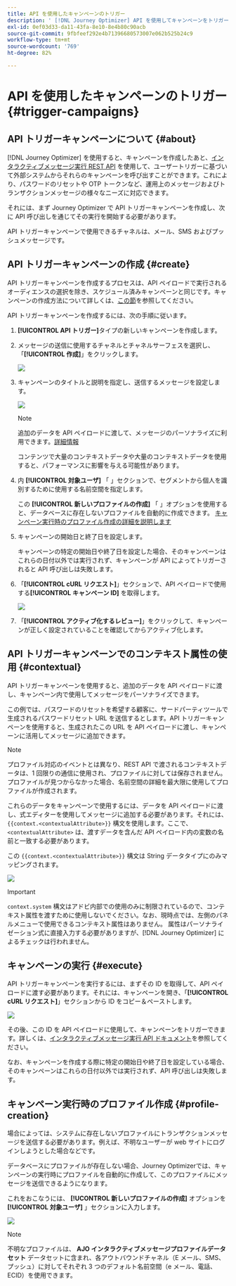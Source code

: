 ```yaml
---
title: API を使用したキャンペーンのトリガー
description: ' [!DNL Journey Optimizer] API を使用してキャンペーンをトリガーする方法を説明します'
exl-id: 0ef03d33-da11-43fa-8e10-8e4b80c90acb
source-git-commit: 9fbfeef292e4b71396680573007e062b525b24c9
workflow-type: tm+mt
source-wordcount: '769'
ht-degree: 82%

---
```


# API を使用したキャンペーンのトリガー {#trigger-campaigns}

## API トリガーキャンペーンについて {#about}

[!DNL Journey Optimizer] を使用すると、キャンペーンを作成したあと、[インタラクティブメッセージ実行 REST API](https://developer.adobe.com/journey-optimizer-apis/references/messaging/#tag/execution) を使用して、ユーザートリガーに基づいて外部システムからそれらのキャンペーンを呼び出すことができます。これにより、パスワードのリセットや OTP トークンなど、運用上のメッセージおよびトランザクションメッセージの様々なニーズに対応できます。

それには、まず Journey Optimizer で API トリガーキャンペーンを作成し、次に API 呼び出しを通じてその実行を開始する必要があります。

API トリガーキャンペーンで使用できるチャネルは、メール、SMS およびプッシュメッセージです。

## API トリガーキャンペーンの作成 {#create}

API トリガーキャンペーンを作成するプロセスは、API ペイロードで実行されるオーディエンスの選択を除き、スケジュール済みキャンペーンと同じです。キャンペーンの作成方法について詳しくは、[この節](create-campaign.md)を参照してください。

API トリガーキャンペーンを作成するには、次の手順に従います。

1. **[!UICONTROL API トリガー]**&#x200B;タイプの新しいキャンペーンを作成します。

1. メッセージの送信に使用するチャネルとチャネルサーフェスを選択し、「**[!UICONTROL 作成]**」をクリックします。

   ![](assets/api-triggered-type.png)

1. キャンペーンのタイトルと説明を指定し、送信するメッセージを設定します。

   ![](assets/api-triggered-properties.png)

   >[!NOTE]
   >
   >追加のデータを API ペイロードに渡して、メッセージのパーソナライズに利用できます。[詳細情報](#contextual)
   >
   >コンテンツで大量のコンテキストデータや大量のコンテキストデータを使用すると、パフォーマンスに影響を与える可能性があります。

1. 内 **[!UICONTROL 対象ユーザ]** 「 」セクションで、セグメントから個人を識別するために使用する名前空間を指定します。

   この **[!UICONTROL 新しいプロファイルの作成]** 「 」オプションを使用すると、データベースに存在しないプロファイルを自動的に作成できます。 [キャンペーン実行時のプロファイル作成の詳細を説明します](#profile-creation)

1. キャンペーンの開始日と終了日を設定します。

   キャンペーンの特定の開始日や終了日を設定した場合、そのキャンペーンはこれらの日付以外では実行されず、キャンペーンが API によってトリガーされると API 呼び出しは失敗します。

1. 「**[!UICONTROL cURL リクエスト]**」セクションで、API ペイロードで使用する&#x200B;**[!UICONTROL キャンペーン ID]** を取得します。

   ![](assets/api-triggered-curl.png)

1. 「**[!UICONTROL アクティブ化するレビュー]**」をクリックして、キャンペーンが正しく設定されていることを確認してからアクティブ化します。

## API トリガーキャンペーンでのコンテキスト属性の使用 {#contextual}

API トリガーキャンペーンを使用すると、追加のデータを API ペイロードに渡し、キャンペーン内で使用してメッセージをパーソナライズできます。

この例では、パスワードのリセットを希望する顧客に、サードパーティツールで生成されるパスワードリセット URL を送信するとします。API トリガーキャンペーンを使用すると、生成されたこの URL を API ペイロードに渡し、キャンペーンに活用してメッセージに追加できます。

>[!NOTE]
>
>プロファイル対応のイベントとは異なり、REST API で渡されるコンテキストデータは、1 回限りの通信に使用され、プロファイルに対しては保存されません。プロファイルが見つからなかった場合、名前空間の詳細を最大限に使用してプロファイルが作成されます。

これらのデータをキャンペーンで使用するには、データを API ペイロードに渡し、式エディターを使用してメッセージに追加する必要があります。それには、`{{context.<contextualAttribute>}}` 構文を使用します。ここで、`<contextualAttribute>` は、渡すデータを含んだ API ペイロード内の変数の名前と一致する必要があります。

この `{{context.<contextualAttribute>}}` 構文は String データタイプにのみマッピングされます。

![](assets/api-triggered-context.png)

>[!IMPORTANT]
>
>`context.system` 構文はアドビ内部での使用のみに制限されているので、コンテキスト属性を渡すために使用しないでください。なお、現時点では、左側のパネルメニューで使用できるコンテキスト属性はありません。 属性はパーソナライゼーション式に直接入力する必要がありますが、[!DNL Journey Optimizer] によるチェックは行われません。

## キャンペーンの実行 {#execute}

API トリガーキャンペーンを実行するには、まずその ID を取得して、API ペイロードに渡す必要があります。それには、キャンペーンを開き、「**[!UICONTROL cURL リクエスト]**」セクションから ID をコピー＆ペーストします。

![](assets/api-triggered-id.png)

その後、この ID を API ペイロードに使用して、キャンペーンをトリガーできます。詳しくは、[インタラクティブメッセージ実行 API ドキュメント](https://developer.adobe.com/journey-optimizer-apis/references/messaging/#tag/execution)を参照してください。

なお、キャンペーンを作成する際に特定の開始日や終了日を設定している場合、そのキャンペーンはこれらの日付以外では実行されず、API 呼び出しは失敗します。

## キャンペーン実行時のプロファイル作成 {#profile-creation}

場合によっては、システムに存在しないプロファイルにトランザクションメッセージを送信する必要があります。例えば、不明なユーザーが web サイトにログインしようとした場合などです。

データベースにプロファイルが存在しない場合、Journey Optimizerでは、キャンペーンの実行時にプロファイルを自動的に作成して、このプロファイルにメッセージを送信できるようになります。

これをおこなうには、 **[!UCONTROL 新しいプロファイルの作成]** オプションを **[!UICONTROL 対象ユーザ]** 」セクションに入力します。

![](assets/api-triggered-create-profile.png)

>[!NOTE]
>
>不明なプロファイルは、 **AJO インタラクティブメッセージプロファイルデータセット** データセットに含まれ、各アウトバウンドチャネル（E メール、SMS、プッシュ）に対してそれぞれ 3 つのデフォルト名前空間（e メール、電話、ECID）を使用できます。
